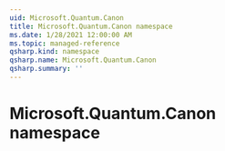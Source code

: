 ```yaml
---
uid: Microsoft.Quantum.Canon
title: Microsoft.Quantum.Canon namespace
ms.date: 1/28/2021 12:00:00 AM
ms.topic: managed-reference
qsharp.kind: namespace
qsharp.name: Microsoft.Quantum.Canon
qsharp.summary: ''
---
```


# Microsoft.Quantum.Canon namespace



